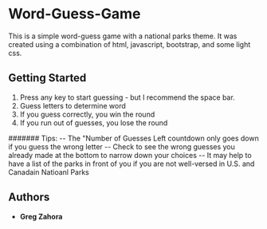 # Word-Guess-Game

This is a simple word-guess game with a national parks theme. It was created using a combination of html, javascript, bootstrap, and some light css.


## Getting Started

 1. Press any key to start guessing - but I recommend the space bar.
 2. Guess letters to determine word 
 3. If you guess correctly, you win the round
 4. If you run out of guesses, you lose the round

####### Tips: 
-- The "Number of Guesses Left countdown only goes down if you guess the wrong letter
-- Check to see the wrong guesses you already made at the bottom to narrow down your choices
-- It may help to have a list of the parks in front of you if you are not well-versed in U.S. and Canadain Natioanl Parks


## Authors

* **Greg Zahora** 